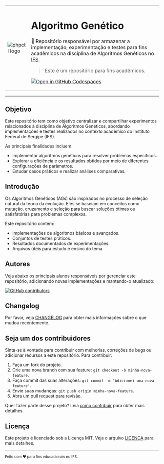 <table>
  <tr>
    <td>
      <img alt="phpctl logo" src="https://github.com/user-attachments/assets/6deb3f34-5d7c-4d88-a815-99e2fd6558c7">
    </td>
    <td>
      <h1>
        Algoritmo Genético
      </h1>
      <p>🤖 Repositório responsável por armazenar a implementação, experimentação e testes para fins acadêmicos na disciplina de Algoritmos Genéticos no <a href="https://www.ifs.edu.br/">IFS</a>.</p>
      <blockquote>Este é um repositório para fins acadêmicos.</blockquote>
      <p><a href="https://codespaces.new/reinanhs/algoritmo-genetico-ifs?machine=standardLinux32gb"><img alt="Open in GitHub Codespaces" src="https://github.com/codespaces/badge.svg"></a></p>
    </td>
  </tr>
</table>

---

## Objetivo

Este repositório tem como objetivo centralizar e compartilhar experimentos relacionados à disciplina de Algoritmos Genéticos, abordando implementações e testes realizados no contexto acadêmico do Instituto Federal de Sergipe (IFS). 

As principais finalidades incluem:
- Implementar algoritmos genéticos para resolver problemas específicos.
- Explorar a eficiência e os resultados obtidos por meio de diferentes configurações de parâmetros.
- Estudar casos práticos e realizar análises comparativas.

## Introdução

Os Algoritmos Genéticos (AGs) são inspirados no processo de seleção natural da teoria da evolução. Eles se baseiam em conceitos como mutação, cruzamento e seleção para buscar soluções ótimas ou satisfatórias para problemas complexos.

Este repositório contém:
- Implementações de algoritmos básicos e avançados.
- Conjuntos de testes práticos.
- Resultados documentados de experimentações.
- Arquivos úteis para estudo e ensino do tema.

## Autores

Veja abaixo os principais alunos responsáveis por gerenciar este repositório, adicionando novas implementações e mantendo-o atualizado:

[![GitHub contributors](https://contrib.rocks/image?repo=ReinanHS/algoritmo-genetico-ifs&max=2)](https://github.com/ReinanHS/algoritmo-genetico-ifs/graphs/contributors)

## Changelog

Por favor, veja [CHANGELOG](CHANGELOG.md) para obter mais informações sobre o que mudou recentemente.

## Seja um dos contribuidores

Sinta-se à vontade para contribuir com melhorias, correções de bugs ou adicionar recursos a este repositório. Para contribuir:

1. Faça um fork do projeto.
2. Crie uma nova branch com sua feature: `git checkout -b minha-nova-feature`.
3. Faça commit das suas alterações: `git commit -m 'Adicionei uma nova feature'`.
4. Envie suas mudanças: `git push origin minha-nova-feature`.
5. Abra um pull request para revisão.

Quer fazer parte desse projeto? Leia [como contribuir](CONTRIBUTING.md) para obter mais detalhes.

## Licença

Este projeto é licenciado sob a Licença MIT. Veja o arquivo [LICENÇA](LICENSE.md) para mais detalhes.

---

<small>Feito com ❤️ para fins educacionais no IFS.</small>
